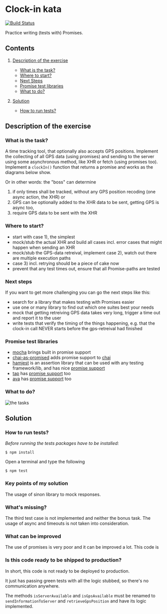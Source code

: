 # Clock-in kata

[![Build Status](https://github.com/manelfera/clock-in-kata/actions/workflows/node.js.yml/badge.svg)](https://github.com/manelfera/clock-in-kata/actions/workflows/node.js.yml)

Practice writing (tests with) Promises.

## Contents
1. [Description of the exercise](#description-of-the-exercise)
    * [What is the task?](#what-is-the-task)
    * [Where to start?](#where-to-start)
    * [Next Steps](#next-steps)
    * [Promise test libraries](#promise-test-libraries)
    * [What to do?](#what-to-do)

2. [Solution](#solution)
    * [How to run tests?](#how-to-run-test)


## Description of the exercise
### What is the task?

A time tracking tool, that optionally also accepts GPS positions.
Implement the collecting of all GPS data (using promises) and sending to the server using some asynchronous method, like XHR or fetch (using promises too).
Implement a `clockIn()` function that returns a promise and works as the diagrams below show.

Or in other words: the "boss" can determine
1) if only times shall be tracked, without any GPS position recoding (one async action, the XHR) or
2) GPS can be optionally added to the XHR data to be sent, getting GPS is async too,
3) require GPS data to be sent with the XHR

### Where to start?

- start with case 1), the simplest
- mock/stub the actual XHR and build all cases incl. error cases that might happen when sending an XHR
- mock/stub the GPS-data retreival, implement case 2), watch out there are multiple execution paths
- case 3) incl. retrying should be a piece of cake now
- prevent that any test times out, ensure that all Promise-paths are tested

### Next steps

If you want to get more challenging you can go the next steps like this:
- search for a library that makes testing with Promises easier
- use one or many library to find out which one suites best your needs
- mock that getting retreiving GPS data takes very long, trigger a time out
  and report it to the user
- write tests that verify the timing of the things happening, e.g.
  that the clock-in call NEVER starts before the gps-retreival had
  finished

### Promise test libraries

- [mocha] brings built in promise support
- [chai-as-promised] adds promise support to [chai]
- [hamjest] is an assertion library that can be used with any testing framework/lib, and has nice [promise support][hamjest-promise-support]
- [tap] has [promise support][tap-promises] too
- [ava] has [promise support][ava-promise] too

[ava]: https://github.com/sindresorhus/ava
[ava-promise]: https://github.com/sindresorhus/ava#promise-support
[tap]: http://www.node-tap.org/
[tap-promises]: http://www.node-tap.org/promises/
[chai]: http://chaijs.com/
[chai-as-promised]: https://github.com/domenic/chai-as-promised
[mocha]: http://mochajs.org/
[hamjest]: https://github.com/rluba/hamjest
[hamjest-promise-support]: https://github.com/rluba/hamjest/wiki/Matcher-documentation#promise-matchers


### What to do?

![the tasks](clock-in-kata-cases.png)

## Solution
### How to run tests?

*Before running the tests packages have to be installed:*
```shell
$ npm install
``` 

Open a terminal and type the following
```shell
$ npm test
```

### Key points of my solution
The usage of sinon library to mock responses.

### What's missing?
The third test case is not implemented and neither the bonus task.
The usage of async and timeouts is not taken into consideration.

### What can be improved
The use of promises is very poor and it can be improved a lot. This code is 

### Is this code ready to be shipped to production?  
In short, this code is not ready to be deployed to production.  

It just has passing green tests with all the logic stubbed, so there's no communication anywhere.   
 
The methods `isServerAvailable` and `isGpsAvailable` must be renamed to `sendInformationToServer` and `retrieveGpsPosition` and have its logic implemented.